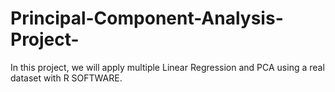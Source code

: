 # Principal-Component-Analysis-Project-
 In this project, we will apply  multiple Linear Regression and  PCA  using a real dataset with R SOFTWARE.
